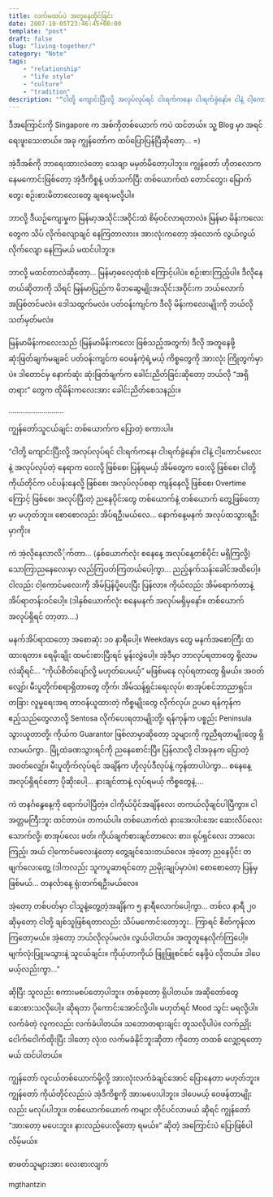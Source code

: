 ```yaml
---
title: လက်မထပ်ပဲ အတူနေထိုင်ခြင်း
date: 2007-10-05T23:46:45+00:00
template: "post"  
draft: false  
slug: "living-together/"  
category: "Note"
tags:
    - "relationship"
    - "life style"
    - "culture"
    - "tradition"
description: "“ငါတို့ ကျောင်းပြီးလို့ အလုပ်လုပ်ရင် ငါးရက်ကနေ၊ ငါးရက်ခွဲနော်။ ငါနဲ့ ငါ့ကောင်မလေးနဲ့ အလုပ်လုပ်တဲ့ နေရာက ဝေးလို့ ဖြစ်စေ၊ ပြန်ရမယ့် အိမ်တွေက ဝေးလို့ ဖြစ်စေ၊ ငါတို့ကိုယ်တိုင်က ပင်ပန်းနေလို့ ဖြစ်စေ၊ အလုပ်လုပ်စရာ ကျန်နေလို့ ဖြစ်စေ၊ Overtime ကြောင့် ဖြစ်စေ၊ အလုပ်ပြီးတဲ့ ညနေပိုင်းတွေ တစ်ယောက်နဲ့ တစ်ယောက် တွေ့ဖြစ်တော့မှာ မဟုတ်ဘူး။ စောစောလည်း အိပ်ရဦးမယ်လေ…"
---
```

ဒီအကြောင်းကို Singapore က အစ်ကိုတစ်ယောက် ကပဲ ထင်တယ်။ သူ့ Blog မှာ အရင် ရေးဖူးသေးတယ်။ အခု ကျွန်တော်က ထပ်ပြောပြန်ပြီဆိုတော့… =)

အဲ့ဒီအစ်ကို ဘာရေးထားလဲတော့ သေချာ မမှတ်မိတော့ပါဘူး။ ကျွန်တော် ဟိုတလောက နေမကောင်းဖြစ်တော့ အဲ့ဒီကိစ္စနဲ့ ပတ်သက်ပြီး တစ်ယောက်ထဲ တောင်တွေး၊ မြောက်တွေး စဉ်းစားမိတာလေးတွေ ချရေးမလို့ပါ။

ဘာလို့ ဒီယဉ်ကျေးမှုက မြန်မာ့အသိုင်းအဝိုင်းထဲ စိမ့်ဝင်လာရတာလဲ။ မြန်မာ မိန်းကလေးတွေက သိပ် လိုက်လျောချင် နေကြတာလား။ အားလုံးကတော့ အဲ့လောက် လွယ်လွယ်လိုက်လျော နေကြမယ် မထင်ပါဘူး။

ဘာလို့ မထင်တာလဲဆိုတော့… မြန်မာ့ဓလေ့ထုံးစံ ကြောင့်ပါပဲ။ စဉ်းစားကြည့်ပါ။ ဒီလိုနေတယ်ဆိုတာကို သိရင် မြန်မာပြည်က မိဘဆွေမျိုးအသိုင်းအဝိုင်းက ဘယ်လောက် အပြစ်တင်မလဲ။ ဒေါသထွက်မလဲ။ ပတ်ဝန်းကျင်က ဒီလို မိန်းကလေးမျိုးကို ဘယ်လို သတ်မှတ်မလဲ။

မြန်မာမိန်းကလေးသည် (မြန်မာမိန်းကလေး ဖြစ်သည့်အတွက်) ဒီလို အတူနေဖို့ ဆုံးဖြတ်ချက်မချခင် ပတ်ဝန်းကျင်က ဝေဖန်ကဲ့ရဲ့မယ့် ကိစ္စတွေကို အားလုံး ကြိုတွက်မှာပဲ။ ဒါတောင်မှ နောက်ဆုံး ဆုံးဖြတ်ချက်က ခေါင်းညိတ်ခြင်းဆိုတော့ ဘယ်လို “အရှိတရား” တွေက ထိုမိန်းကလေးအား ခေါင်းညိတ်စေသနည်း။
  
………………………
  
ကျွန်တော်သူငယ်ချင်း တစ်ယောက်က ပြောတဲ့ စကားပါ။

“ငါတို့ ကျောင်းပြီးလို့ အလုပ်လုပ်ရင် ငါးရက်ကနေ၊ ငါးရက်ခွဲနော်။ ငါနဲ့ ငါ့ကောင်မလေးနဲ့ အလုပ်လုပ်တဲ့ နေရာက ဝေးလို့ ဖြစ်စေ၊ ပြန်ရမယ့် အိမ်တွေက ဝေးလို့ ဖြစ်စေ၊ ငါတို့ကိုယ်တိုင်က ပင်ပန်းနေလို့ ဖြစ်စေ၊ အလုပ်လုပ်စရာ ကျန်နေလို့ ဖြစ်စေ၊ Overtime ကြောင့် ဖြစ်စေ၊ အလုပ်ပြီးတဲ့ ညနေပိုင်းတွေ တစ်ယောက်နဲ့ တစ်ယောက် တွေ့ဖြစ်တော့မှာ မဟုတ်ဘူး။ စောစောလည်း အိပ်ရဦးမယ်လေ… နောက်နေ့မနက် အလုပ်ထသွားရဦးမှာကိုး။

ကဲ အဲ့လိုနေလာလိ်ုက်တာ… (နှစ်ယောက်လုံး စနေနေ့ အလုပ်နေ့တစ်ပိုင်း မရှိကြလို့) သောကြာညနေလေးမှာ လည်ကြပတ်ကြတယ်ပေါ့ကွာ… ညည့်နက်သန်းခေါင်အထိပေါ့။ ငါလည်း ငါ့ကောင်မလေးကို အိမ်ပြန်ပို့ပေးပြီး ပြန်လာ။ ကိုယ်လည်း အိမ်ရောက်တာနဲ့ အိပ်ရာတန်းဝင်ပေါ့။ (ဒါနှစ်ယောက်လုံး စနေမနက် အလုပ်မရှိမှနော်။ တစ်ယောက် အလုပ်ရှိရင် တာ့တာ….)

မနက်အိပ်ရာထတော့ အစောဆုံး ၁၀ နာရီပေါ့။ Weekdays တွေ မနက်အစောကြီး ထထားရတာ။ ရေမိုးချိုး ထမင်းစားပြီးရင် မွန်းလွှဲပေါ့။ အဲ့ဒီမှာ ဘာလုပ်ရတာတွေ ရှိလာမလဲဆိုရင်… “ကိုယ်စိတ်ပျော်လို့ မဟုတ်ပေမယ့်” မဖြစ်မနေ လုပ်ရတာတွေ ရှိမယ်။ အဝတ်လျှော်၊ မီးပူတိုက်စရာရှိတာတွေ တိုက်၊ အိမ်သန့်ရှင်းရေးလုပ်၊ စာအုပ်စင်ဘာညာရှင်း၊ တခြား လူမှုရေးအရ တာဝန်ယူထားတဲ့ ကိစ္စမျိုးတွေ လိုက်လုပ်၊ ဥပမာ ရန်ကုန်က ဧည့်သည်တွေလာလို့ Sentosa လိုက်ပေးရတာမျိုးတို့၊ ရန်ကုန်က ပစ္စည်း Peninsula သွားယူတာတို့၊ ကိုယ်က Guarantor ဖြစ်လာမှာဆိုတော့ သူများကို ကူညီရတာမျိုးတွေ ရှိလာမယ်ကွာ.. မြို့ထဲခဏသွားရင်ကို ညနေစောင်းပြီ။ ပြန်လာလို့ ငါအခုနက ပြောတဲ့ အဝတ်လျှော်၊ မီးပူတိုက်လုပ်ရင် အချိန်က ဟိုလုပ်ဒီလုပ်နဲ့ ကုန်တာပါပဲကွာ… စနေနေ့ အလုပ်ရှိရင်တော့ ပိုဆိုးပေါ့… နားချင်တာနဲ့ လုပ်ရမယ့် ကိစ္စတွေနဲ့….

ကဲ တနင်္ဂနွေနေ့ကို ရောက်ပါပြီတဲ့။ ငါကိုယ်ပိုင်အချိန်လေး တကယ်လိုချင်ပါပြီကွာ။ ငါ အတ္တမကြီးဘူး ထင်တာပဲ။ တကယ်ပါ။ တစ်ယောက်ထဲ နားအေးပါးအေး ဆေးလိပ်လေး သောက်လို့၊ စာအုပ်လေး ဖတ်၊ ကိုယ်ချက်စားချင်တာလေး စား၊ ရုပ်ရှင်လေး ဘာလေး ကြည့်၊ အယ် ငါ့ကောင်မလေးနဲ့တော့ တွေ့ချင်သေးတယ်လေ။ အဲ့တော့ ညနေပိုင်း တဖျက်လေးတွေ့ (ဒါကလည်း သူကပူဆာရင်တော့ ညမိုုးချုပ်မှာပဲ။) စောစောတော့ ပြန်မှ ဖြစ်မယ်… တနင်္လာနေ့ ရုံးတက်ရဦးမယ်လေ။

အဲ့တော့ တစ်ပတ်မှာ ငါသူနဲ့တွေ့တဲ့အချိန်က ၅ နာရီလောက်ပေါ့ကွာ… တစ်လ နာရီ ၂၀ ဆိုမှတော့ ငါတို့ ချစ်သူဖြစ်ရတာလည်း သိပ်မကောင်းတော့ဘူး.. ကြာရင် စိတ်ကုန်လာကြတော့မယ်။ အဲ့တော့ ဘယ်လိုလုပ်မလဲ။ လွယ်ပါတယ်။ အတူတူနေလိုက်ကြပေါ့။ မျက်လုံးပြူးမသွားနဲ့ သူငယ်ချင်း။ ကိုယ့်ဟာကိုယ် ဖြူဖြူစင်စင် နေဖို့ပဲ လိုတယ်။ ဒါပေမယ့်လည်းကွာ…”

ဆိုပြီး သူလည်း စကားမစပ်တော့ပါဘူး။ တစ်ခုတော့ ရှိပါတယ်။ အဆိုတော်တွေ ဆေးစားသလိုပေါ့။ ဆိုရတာ ပိုကောင်းအောင်လို့ပါ။ မဟုတ်ရင် Mood သွင်း မရလို့ပါ။ လက်ခံတဲ့ လူကလည်း လက်ခံပါတယ်။ သဘောတရားချင်း တူသလိုပါပဲ။ လက်ညှိုး ငေါက်ငေါက်ထိုးပြီး ဒါတော့ လုံးဝ လက်မခံနိုင်ဘူးဆိုတာ ကိုတော့ တထစ် လျှော့ရတော့မယ် ထင်ပါတယ်။

ကျွန်တော် လူငယ်တစ်ယောက်မို့လို့ အားလုံးလက်ခံချင်အောင် ပြောနေတာ မဟုတ်ဘူး။ ကျွန်တော် ကိုယ်တိုင်လည်းပဲ အဲ့ဒီကိစ္စကို အားမပေးပါဘူး။ ဒါပေမယ့် ဝေဖန်တာမျိုးလည်း မလုပ်ပါဘူး။ တစ်ယောက်ယောက် ကများ တိုင်ပင်လာမယ် ဆိုရင် ကျွန်တော် “အားတော့ မပေးဘူး။ နားလည်ပေးလို့တော့ ရမယ်။” ဆိုတဲ့ အကြောင်းပဲ ပြောဖြစ်ပါလိမ့်မယ်။

စာဖတ်သူများအား လေးစားလျက်
  
mgthantzin